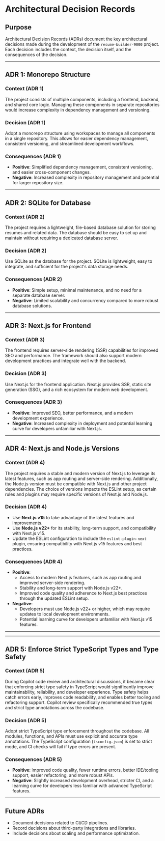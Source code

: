 # Architectural Decision Records

## Purpose

Architectural Decision Records (ADRs) document the key architectural decisions made during the development of the `resume-builder-9000` project. Each decision includes the context, the decision itself, and the consequences of the decision.

---

## ADR 1: Monorepo Structure

### Context (ADR 1)

The project consists of multiple components, including a frontend, backend, and shared core logic. Managing these components in separate repositories would increase complexity in dependency management and versioning.

### Decision (ADR 1)

Adopt a monorepo structure using workspaces to manage all components in a single repository. This allows for easier dependency management, consistent versioning, and streamlined development workflows.

### Consequences (ADR 1)

- **Positive**: Simplified dependency management, consistent versioning, and easier cross-component changes.
- **Negative**: Increased complexity in repository management and potential for larger repository size.

---

## ADR 2: SQLite for Database

### Context (ADR 2)

The project requires a lightweight, file-based database solution for storing resumes and related data. The database should be easy to set up and maintain without requiring a dedicated database server.

### Decision (ADR 2)

Use SQLite as the database for the project. SQLite is lightweight, easy to integrate, and sufficient for the project's data storage needs.

### Consequences (ADR 2)

- **Positive**: Simple setup, minimal maintenance, and no need for a separate database server.
- **Negative**: Limited scalability and concurrency compared to more robust database solutions.

---

## ADR 3: Next.js for Frontend

### Context (ADR 3)

The frontend requires server-side rendering (SSR) capabilities for improved SEO and performance. The framework should also support modern development practices and integrate well with the backend.

### Decision (ADR 3)

Use Next.js for the frontend application. Next.js provides SSR, static site generation (SSG), and a rich ecosystem for modern web development.

### Consequences (ADR 3)

- **Positive**: Improved SEO, better performance, and a modern development experience.
- **Negative**: Increased complexity in deployment and potential learning curve for developers unfamiliar with Next.js.

---

## ADR 4: Next.js and Node.js Versions

### Context (ADR 4)

The project requires a stable and modern version of Next.js to leverage its latest features, such as app routing and server-side rendering. Additionally, the Node.js version must be compatible with Next.js and other project dependencies. The choice of versions impacts the ESLint setup, as certain rules and plugins may require specific versions of Next.js and Node.js.

### Decision (ADR 4)

- Use **Next.js v15** to take advantage of the latest features and improvements.
- Use **Node.js v22+** for its stability, long-term support, and compatibility with Next.js v15.
- Update the ESLint configuration to include the `eslint-plugin-next` plugin, ensuring compatibility with Next.js v15 features and best practices.

### Consequences (ADR 4)

- **Positive**:
  - Access to modern Next.js features, such as app routing and improved server-side rendering.
  - Stability and long-term support with Node.js v22+.
  - Improved code quality and adherence to Next.js best practices through the updated ESLint setup.
- **Negative**:
  - Developers must use Node.js v22+ or higher, which may require updates to local development environments.
  - Potential learning curve for developers unfamiliar with Next.js v15 features.

---

---

## ADR 5: Enforce Strict TypeScript Types and Type Safety

### Context (ADR 5)

During Copilot code review and architectural discussions, it became clear that enforcing strict type safety in TypeScript would significantly improve maintainability, reliability, and developer experience. Type safety helps catch errors early, improves code readability, and enables better tooling and refactoring support. Copilot review specifically recommended true types and strict type annotations across the codebase.

### Decision (ADR 5)

Adopt strict TypeScript type enforcement throughout the codebase. All modules, functions, and APIs must use explicit and accurate type annotations. The TypeScript configuration (`tsconfig.json`) is set to strict mode, and CI checks will fail if type errors are present.

### Consequences (ADR 5)

- **Positive**: Improved code quality, fewer runtime errors, better IDE/tooling support, easier refactoring, and more robust APIs.
- **Negative**: Slightly increased development overhead, stricter CI, and a learning curve for developers less familiar with advanced TypeScript features.

---

## Future ADRs

- Document decisions related to CI/CD pipelines.
- Record decisions about third-party integrations and libraries.
- Include decisions about scaling and performance optimization.
